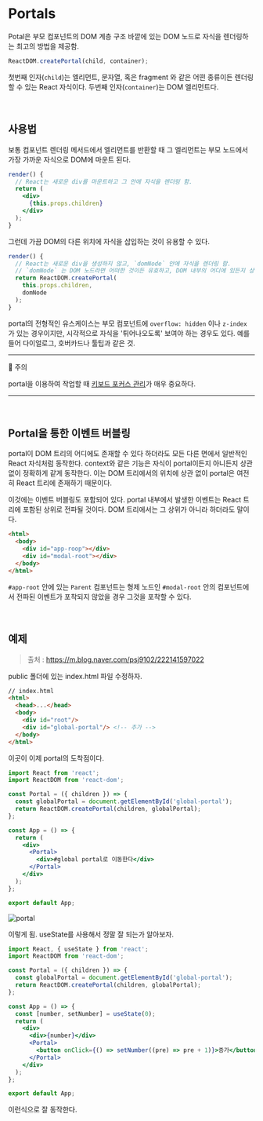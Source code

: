 # Portals

Potal은 부모 컴포넌트의 DOM 계층 구조 바깥에 있는 DOM 노드로 자식을 렌더링하는 최고의 방법을 제공함.

```jsx
ReactDOM.createPortal(child, container);
```

첫번째 인자(`child`)는 엘리먼트, 문자열, 혹은 fragment 와 같은 어떤 종류이든 렌더링할 수 있는 React 자식이다. 두번째 인자(`container`)는 DOM 엘리먼트다.

<br/>

## 사용법

보통 컴포넌트 렌더링 메서드에서 엘리먼트를 반환할 때 그 엘리먼트는 부모 노드에서 가장 가까운 자식으로 DOM에 마운트 된다.

```jsx
render() {
  // React는 새로운 div를 마운트하고 그 안에 자식을 렌더링 함.
  return (
    <div>
      {this.props.children}
    </div>
  );
}
```

그런데 가끔 DOM의 다른 위치에 자식을 삽입하는 것이 유용할 수 있다.

```jsx
render() {
  // React는 새로운 div을 생성하지 않고, `domNode` 안에 자식을 렌더링 함.
  // `domNode` 는 DOM 노드라면 어떠한 것이든 유효하고, DOM 내부의 어디에 있든지 상관없음.
  return ReactDOM.createPortal(
    this.props.children,
    domNode
  );
}
```

portal의 전형적인 유스케이스는 부모 컴포넌트에 `overflow: hidden` 이나 `z-index` 가 있는 경우이지만, 시각적으로 자식을 '튀어나오도록' 보여야 하는 경우도 있다. 예를 들어 다이얼로그, 호버카드나 툴팁과 같은 것.

---

📌 주의

portal을 이용하여 작업할 때 [키보드 포커스 관리](https://ko.reactjs.org/docs/accessibility.html#programmatically-managing-focus)가 매우 중요하다.

---

<br/>

## Portal을 통한 이벤트 버블링

portal이 DOM 트리의 어디에도 존재할 수 있다 하더라도 모든 다른 면에서 일반적인 React 자식처럼 동작한다. context와 같은 기능은 자식이 portal이든지 아니든지 상관 없이 정확하게 같게 동작한다. 이는 DOM 트리에서의 위치에 상관 없이 portal은 여전히 React 트리에 존재하기 때문이다.

이것에는 이벤트 버블링도 포함되어 있다. portal 내부에서 발생한 이벤트는 React 트리에 포함된 상위로 전파될 것이다. DOM 트리에서는 그 상위가 아니라 하더라도 말이다.

```html
<html>
  <body>
    <div id="app-roop"></div>
    <div id="modal-root"></div>
  </body>
</html>
```

`#app-root` 안에 있는 `Parent` 컴포넌트는 형제 노드인 `#modal-root` 안의 컴포넌트에서 전파된 이벤트가 포착되지 않았을 경우 그것을 포착할 수 있다.

<br/>

## 예제

> 출처 : https://m.blog.naver.com/psj9102/222141597022

public 폴더에 있는 index.html 파일 수정하자.

```html
// index.html
<html>
  <head>...</head>
  <body>
    <div id="root"/>
    <div id="global-portal"/> <!-- 추가 -->
  </body>
</html> 
```

이곳이 이제 portal의 도착점이다.

```jsx
import React from 'react';
import ReactDOM from 'react-dom';

const Portal = ({ children }) => {
  const globalPortal = document.getElementById('global-portal');
  return ReactDOM.createPortal(children, globalPortal);
};

const App = () => {
  return (
    <div>
      <Portal>
        <div>#global portal로 이동한다</div>
      </Portal>
    </div>
  );
};

export default App;
```

![portal](https://user-images.githubusercontent.com/59427983/112404647-10968000-8d54-11eb-917e-440072fc7571.png)

이렇게 됨. useState를 사용해서 정말 잘 되는가 알아보자.

```jsx
import React, { useState } from 'react';
import ReactDOM from 'react-dom';

const Portal = ({ children }) => {
  const globalPortal = document.getElementById('global-portal');
  return ReactDOM.createPortal(children, globalPortal);
};

const App = () => {
  const [number, setNumber] = useState(0);
  return (
    <div>
      <div>{number}</div>
      <Portal>
        <button onClick={() => setNumber((pre) => pre + 1)}>증가</button>
      </Portal>
    </div>
  );
};

export default App;
```

이런식으로 잘 동작한다.